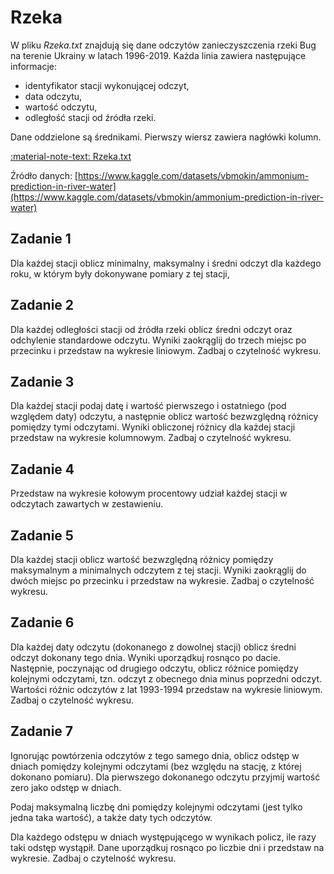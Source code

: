 # Rzeka

W pliku *Rzeka.txt* znajdują się dane odczytów zanieczyszczenia rzeki Bug na terenie Ukrainy w latach 1996-2019. Każda linia zawiera następujące informacje:

- identyfikator stacji wykonującej odczyt,
- data odczytu,
- wartość odczytu,
- odległość stacji od źródła rzeki.

Dane oddzielone są średnikami. Pierwszy wiersz zawiera nagłówki kolumn.

[:material-note-text: Rzeka.txt](../../../../assets/Rzeka.txt)

Źródło danych: [https://www.kaggle.com/datasets/vbmokin/ammonium-prediction-in-river-water](https://www.kaggle.com/datasets/vbmokin/ammonium-prediction-in-river-water)

## Zadanie 1

Dla każdej stacji oblicz minimalny, maksymalny i średni odczyt dla każdego roku, w którym były dokonywane pomiary z tej stacji,

## Zadanie 2

Dla każdej odległości stacji od źródła rzeki oblicz średni odczyt oraz odchylenie standardowe odczytu. Wyniki zaokrąglij do trzech miejsc po przecinku i przedstaw na wykresie liniowym. Zadbaj o czytelność wykresu.

## Zadanie 3

Dla każdej stacji podaj datę i wartość pierwszego i ostatniego (pod względem daty) odczytu, a następnie oblicz wartość bezwzględną różnicy pomiędzy tymi odczytami. Wyniki obliczonej różnicy dla każdej stacji przedstaw na wykresie kolumnowym. Zadbaj o czytelność wykresu.

## Zadanie 4

Przedstaw na wykresie kołowym procentowy udział każdej stacji w odczytach zawartych w zestawieniu.

## Zadanie 5

Dla każdej stacji oblicz wartość bezwzględną różnicy pomiędzy maksymalnym a minimalnych odczytem z tej stacji. Wyniki zaokrąglij do dwóch miejsc po przecinku i przedstaw na wykresie. Zadbaj o czytelność wykresu.

## Zadanie 6

Dla każdej daty odczytu (dokonanego z dowolnej stacji) oblicz średni odczyt dokonany tego dnia. Wyniki uporządkuj rosnąco po dacie. Następnie, poczynając od drugiego odczytu, oblicz różnice pomiędzy kolejnymi odczytami, tzn. odczyt z obecnego dnia minus poprzedni odczyt. Wartości różnic odczytów z lat 1993-1994 przedstaw na wykresie liniowym. Zadbaj o czytelność wykresu.

## Zadanie 7

Ignorując powtórzenia odczytów z tego samego dnia, oblicz odstęp w dniach pomiędzy kolejnymi odczytami (bez względu na stację, z której dokonano pomiaru). Dla pierwszego dokonanego odczytu przyjmij wartość zero jako odstęp w dniach. 

Podaj maksymalną liczbę dni pomiędzy kolejnymi odczytami (jest tylko jedna taka wartość), a także daty tych odczytów.

Dla każdego odstępu w dniach występującego w wynikach policz, ile razy taki odstęp wystąpił. Dane uporządkuj rosnąco po liczbie dni i przedstaw na wykresie. Zadbaj o czytelność wykresu.
